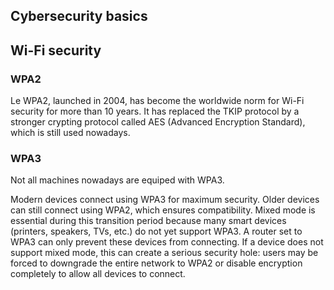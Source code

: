 ## Cybersecurity basics

## Wi-Fi security

### WPA2
Le WPA2, launched in 2004, has become the worldwide norm for Wi-Fi security for more than 10 years. It has replaced the TKIP protocol by a stronger crypting protocol called AES (Advanced Encryption Standard), which is still used nowadays.

### WPA3
Not all machines nowadays are equiped with WPA3. 

Modern devices connect using WPA3 for maximum security. Older devices can still connect using WPA2, which ensures compatibility. Mixed mode is essential during this transition period because many smart devices (printers, speakers, TVs, etc.) 
do not yet support WPA3. A router set to WPA3 can only prevent these devices from connecting. If a device does not support mixed mode, this can create a serious security hole: users may be forced to downgrade the entire network to WPA2 or disable encryption completely to allow all devices to connect.
